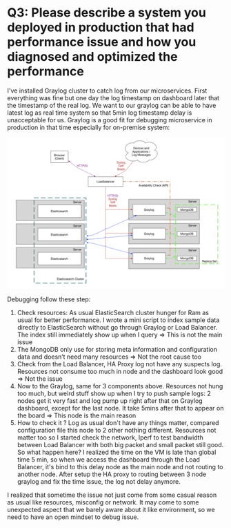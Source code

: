 # Q3: Please describe a system you deployed in production that had performance issue and how you diagnosed and optimized the performance

I've installed Graylog cluster to catch log from our microservices. First everything was fine but one day the log timestamp on dashboard later that the timestamp of the real log. We want to our graylog can be able to have latest log as real time system so that 5min log timestamp delay is unacceptable for us. Graylog is a good fit for debugging microservice in production in that time especially for on-premise system:

![Diagram](img/q3-1.png)

Debugging follow these step:
1. Check resources: As usual ElasticSearch cluster hunger for Ram as usual for better performance. I wrote a mini script to index sample data directly to ElasticSearch without go through Graylog or Load Balancer. The index still immediately show up when I query => This is not the main issue
2. The MongoDB only use for storing meta information and configuration data and doesn’t need many resources => Not the root cause too
3. Check from the Load Balancer, HA Proxy log not have any suspects log. Resources not consume too much in node and the dashboard look good => Not the issue
4. Now to the Graylog, same for 3 components above. Resources not hung too much, but weird stuff show up when I try to push sample logs: 2 nodes get it very fast and log pump up right after that on Graylog dashboard, except for the last node. It take 5mins after that to appear on the board => This node is the main reason
5. How to check it ? Log as usual don't have any things matter, compared configuration file this node to 2 other nothing different. Resources not matter too so I started check the network, Iperf to test bandwidth between Load Balancer with both big packet and small packet still good. So what happen here? I realized the time on the VM is late than global time 5 min, so when we access the dashboard through the Load Balancer, it's bind to this delay node as the main node and not routing to another node. After setup the HA proxy to routing between 3 node graylog and fix the time issue, the log not delay anymore.

I realized that sometime the issue not just come from some casual reason as usual like resources, misconfig or network. It may come to some unexpected aspect that we barely aware about it like environment, so we need to have an open mindset to debug issue.